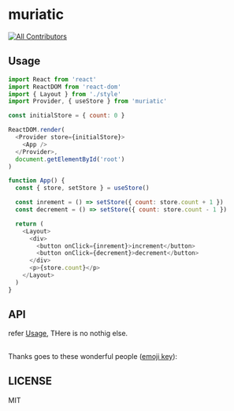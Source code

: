 # muriatic
[![All Contributors](https://img.shields.io/badge/all_contributors-1-orange.svg?style=flat-square)](#contributors)

## Usage

```js
import React from 'react'
import ReactDOM from 'react-dom'
import { Layout } from './style'
import Provider, { useStore } from 'muriatic'

const initialStore = { count: 0 }

ReactDOM.render(
  <Provider store={initialStore}>
    <App />
  </Provider>,
  document.getElementById('root')
)

function App() {
  const { store, setStore } = useStore()

  const inrement = () => setStore({ count: store.count + 1 })
  const decrement = () => setStore({ count: store.count - 1 })

  return (
    <Layout>
      <div>
        <button onClick={inrement}>increment</button>
        <button onClick={decrement}>decrement</button>
      </div>
      <p>{store.count}</p>
    </Layout>
  )
}
```

## API
refer [Usage](https://github.com/ryota-murakami/muriatic/edit/master/README.md), THere is no nothig else.

## 
Thanks goes to these wonderful people ([emoji key](https://github.com/kentcdodds/all-contributors#emoji-key)):


## LICENSE
MIT
